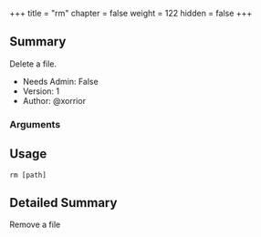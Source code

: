 +++
title = "rm"
chapter = false
weight = 122
hidden = false
+++

## Summary
Delete a file.
  
- Needs Admin: False  
- Version: 1  
- Author: @xorrior  

### Arguments

## Usage

```
rm [path]
```


## Detailed Summary

Remove a file